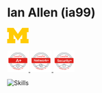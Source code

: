# Ian Allen (ia99)  

<p float="left">
<picture>
<img src="img/block_m-hex.png" width=50>
</picture>
</p>

<a href="https://www.credly.com/users/ian-allen.902552f3/badges">
<p float="left">
<img src="img/CompTIAAplustr.png" width=50> 
<img src="img/CompTIANetworkplustr.png" width=50> 
<img src="img/CompTIASecurityplustr.png" width=50>
</p>
</a>


<picture>![Skills](https://skillicons.dev/icons?i=aws,github,idea,java,linux,py,vim,vscode)</picture>